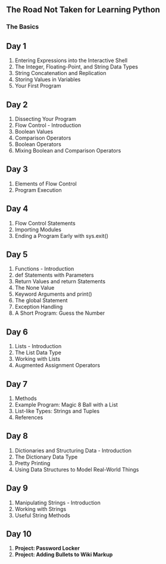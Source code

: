 ## The Road Not Taken for Learning Python

### The Basics

## Day 1 
1. Entering Expressions into the Interactive Shell 
2. The Integer, Floating-Point, and String Data Types
3. String Concatenation and Replication
4. Storing Values in Variables
5. Your First Program

## Day 2 
1. Dissecting Your Program 
2. Flow Control - Introduction
3. Boolean Values
4. Comparison Operators
5. Boolean Operators 
6. Mixing Boolean and Comparison Operators

## Day 3
1. Elements of Flow Control
2. Program Execution

## Day 4
1. Flow Control Statements
2. Importing Modules
3. Ending a Program Early with sys.exit()

## Day 5
1. Functions - Introduction
2. def Statements with Parameters
3. Return Values and return Statements
4. The None Value
5. Keyword Arguments and print()
6. The global Statement
7. Exception Handling
8. A Short Program: Guess the Number

## Day 6
1. Lists - Introduction
2. The List Data Type
3. Working with Lists
4. Augmented Assignment Operators

## Day 7
1. Methods
2. Example Program: Magic 8 Ball with a List
3. List-like Types: Strings and Tuples
4. References

## Day 8
1. Dictionaries and Structuring Data - Introduction
2. The Dictionary Data Type
3. Pretty Printing
4. Using Data Structures to Model Real-World Things

## Day 9
1. Manipulating Strings - Introduction
2. Working with Strings
3. Useful String Methods

## Day 10
1. **Project: Password Locker**
2. **Project: Adding Bullets to Wiki Markup**



